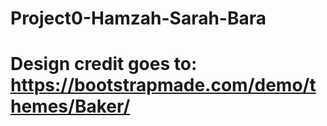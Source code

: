 # Project0-Hamzah-Sarah-Bara 
# Design credit goes to: https://bootstrapmade.com/demo/themes/Baker/  

